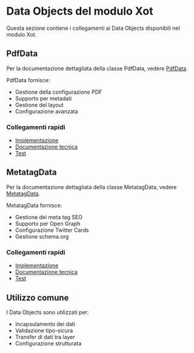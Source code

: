 # Data Objects del modulo Xot

Questa sezione contiene i collegamenti ai Data Objects disponibili nel modulo Xot.

## PdfData

Per la documentazione dettagliata della classe PdfData, vedere [PdfData](../../laravel/Modules/Xot/docs/datas/pdf-data.md).

PdfData fornisce:
- Gestione della configurazione PDF
- Supporto per metadati
- Gestione del layout
- Configurazione avanzata

### Collegamenti rapidi
- [Implementazione](../../laravel/Modules/Xot/app/Datas/PdfData.php)
- [Documentazione tecnica](../../laravel/Modules/Xot/docs/datas/pdf-data.md)
- [Test](../../laravel/Modules/Xot/tests/Unit/Datas/PdfDataTest.php)

## MetatagData

Per la documentazione dettagliata della classe MetatagData, vedere [MetatagData](../../laravel/Modules/Xot/docs/datas/metatag-data.md).

MetatagData fornisce:
- Gestione dei meta tag SEO
- Supporto per Open Graph
- Configurazione Twitter Cards
- Gestione schema.org

### Collegamenti rapidi
- [Implementazione](../../laravel/Modules/Xot/app/Datas/MetatagData.php)
- [Documentazione tecnica](../../laravel/Modules/Xot/docs/datas/metatag-data.md)
- [Test](../../laravel/Modules/Xot/tests/Unit/Datas/MetatagDataTest.php)

## Utilizzo comune
I Data Objects sono utilizzati per:
- Incapsulamento dei dati
- Validazione tipo-sicura
- Transfer di dati tra layer
- Configurazione strutturata 